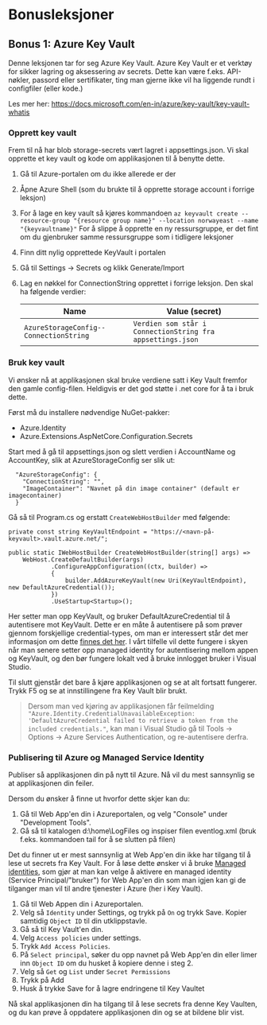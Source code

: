 # Bonusleksjoner

## Bonus 1: Azure Key Vault

Denne leksjonen tar for seg Azure Key Vault. Azure Key Vault er et verktøy for sikker lagring og aksessering av secrets. Dette kan være f.eks. API-nøkler, passord eller sertifikater, ting man gjerne ikke vil ha liggende rundt i configfiler (eller kode.)

Les mer her: https://docs.microsoft.com/en-in/azure/key-vault/key-vault-whatis

### Opprett key vault

Frem til nå har blob storage-secrets vært lagret i appsettings.json. Vi skal opprette et key vault og kode om applikasjonen til å benytte dette.

1. Gå til Azure-portalen om du ikke allerede er der
2. Åpne Azure Shell (som du brukte til å opprette storage account i forrige leksjon)
3. For å lage en key vault så kjøres kommandoen `az keyvault create --resource-group "{resource group name}" --location norwayeast --name "{keyvaultname}"` For å slippe å opprette en ny ressursgruppe, er det fint om du gjenbruker samme ressursgruppe som i tidligere leksjoner
4. Finn ditt nylig opprettede KeyVault i portalen
5. Gå til Settings -> Secrets og klikk Generate/Import
6. Lag en nøkkel for ConnectionString opprettet i forrige leksjon. Den skal ha følgende verdier:

    | Name | Value (secret) |
    |---------------------------------|-----------------------------------------------------|
    | `AzureStorageConfig--ConnectionString` | `Verdien som står i ConnectionString fra appsettings.json` |


### Bruk key vault

Vi ønsker nå at applikasjonen skal bruke verdiene satt i Key Vault fremfor den gamle config-filen. Heldigvis er det god støtte i .net core for å ta i bruk dette.

Først må du installere nødvendige NuGet-pakker:
- Azure.Identity
- Azure.Extensions.AspNetCore.Configuration.Secrets

Start med å gå til appsettings.json og slett verdien i AccountName og AccountKey, slik at AzureStorageConfig ser slik ut: 
```
  "AzureStorageConfig": {
    "ConnectionString": "",
    "ImageContainer": "Navnet på din image container" (default er imagecontainer)
  }
```

Gå så til Program.cs og erstatt `CreateWebHostBuilder` med følgende:

```
private const string KeyVaultEndpoint = "https://<navn-på-keyvault>.vault.azure.net/";

public static IWebHostBuilder CreateWebHostBuilder(string[] args) =>
    WebHost.CreateDefaultBuilder(args)
            .ConfigureAppConfiguration((ctx, builder) =>
            {
                builder.AddAzureKeyVault(new Uri(KeyVaultEndpoint), new DefaultAzureCredential());
            })
            .UseStartup<Startup>();
```

Her setter man opp KeyVault, og bruker DefaultAzureCredential til å autentisere mot KeyVault. Dette er en måte å autentisere på som prøver gjennom forskjellige credential-types, om man er interessert står det mer informasjon om dette [finnes det her](https://docs.microsoft.com/en-us/dotnet/api/overview/azure/identity-readme). I vårt tilfelle vil dette fungere i skyen når man senere setter opp managed identity for autentisering mellom appen og KeyVault, og den bør fungere lokalt ved å bruke innlogget bruker i Visual Studio.

Til slutt gjenstår det bare å kjøre applikasjonen og se at alt fortsatt fungerer. Trykk F5 og se at innstillingene fra Key Vault blir brukt.

> Dersom man ved kjøring av applikasjonen får feilmelding `"Azure.Identity.CredentialUnavailableException: 'DefaultAzureCredential failed to retrieve a token from the included credentials."`, kan man i Visual Studio gå til Tools -> Options -> Azure Services Authentication, og re-autentisere derfra.

### Publisering til Azure og Managed Service Identity 

Publiser så applikasjonen din på nytt til Azure. Nå vil du mest sannsynlig se at applikasjonen din feiler.

Dersom du ønsker å finne ut hvorfor dette skjer kan du:

1. Gå til Web App'en din i Azureportalen, og velg "Console" under "Development Tools".
2. Gå så til katalogen d:\home\LogFiles og inspiser filen eventlog.xml (bruk f.eks. kommandoen tail for å se slutten på filen)

Det du finner ut er mest sannsynlig at Web App'en din ikke har tilgang til å lese ut secrets fra Key Vault. For å løse dette ønsker
vi å bruke [Managed identities](https://docs.microsoft.com/en-us/azure/active-directory/managed-identities-azure-resources/overview), som gjør at man kan velge å aktivere en managed identity (Service Principal/"bruker") for Web App'en din som man igjen kan gi de tilganger man vil til andre tjenester i Azure (her i Key Vault).

1. Gå til Web Appen din i Azureportalen.
2. Velg så `Identity` under Settings, og trykk på `On` og trykk Save. Kopier samtidig `Object ID` til din utklippstavle.
3. Gå så til Key Vault'en din.
4. Velg `Access policies` under settings.
5. Trykk `Add Access Policies`.
6. På `Select principal`, søker du opp navnet på Web App'en din eller limer inn `Object ID` om du husket å kopiere denne i steg 2.
7. Velg så `Get` og `List` under `Secret Permissions`
8. Trykk på Add
9. Husk å trykke Save for å lagre endringene til Key Vaultet

Nå skal applikasjonen din ha tilgang til å lese secrets fra denne Key Vaulten, og du kan prøve å oppdatere applikasjonen din og se at bildene blir vist.